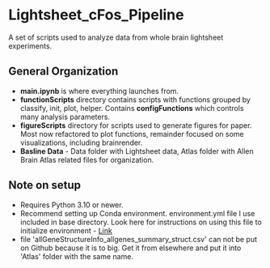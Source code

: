 # Lightsheet_cFos_Pipeline
A set of scripts used to analyze data from whole brain lightsheet experiments.

## General Organization
- **main.ipynb** is where everything launches from. 
- **functionScripts** directory contains scripts with functions grouped by classify, init, plot, helper. Contains **configFunctions** which controls many analysis parameters.
- **figureScripts** directory for scripts used to generate figures for paper. Most now refactored to plot functions, remainder focused on some visualizations, including brainrender.
- **Basline Data** - Data folder with Lightsheet data, Atlas folder with Allen Brain Atlas related files for organization.

## Note on setup
- Requires Python 3.10 or newer.
- Recommend setting up Conda environment. environment.yml file I use included in base directory. Look here for instructions on using this file to initialize environment - [Link](https://conda.io/projects/conda/en/latest/user-guide/tasks/manage-environments.html#creating-an-environment-from-an-environment-yml-file)
- file 'allGeneStructureInfo_allgenes_summary_struct.csv' can not be put on Github because it is to big. Get it from elsewhere and put it into 'Atlas' folder with the same name.

